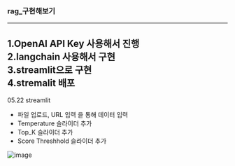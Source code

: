 ### rag_구현해보기 
---
1.OpenAI API Key 사용해서 진행  
2.langchain 사용해서 구현  
3.streamlit으로 구현  
4.stremalit 배포  
---
05.22 streamlit
- 파일 업로드, URL 입력 을 통해 데이터 입력
- Temperature 슬라이더 추가
- Top_K 슬라이더 추가
- Score Threshhold 슬라이더 추가

![image](https://github.com/ailiens/ragpt/assets/141120294/f6a9b807-c432-4a8d-9c82-d5e48035b5af)

